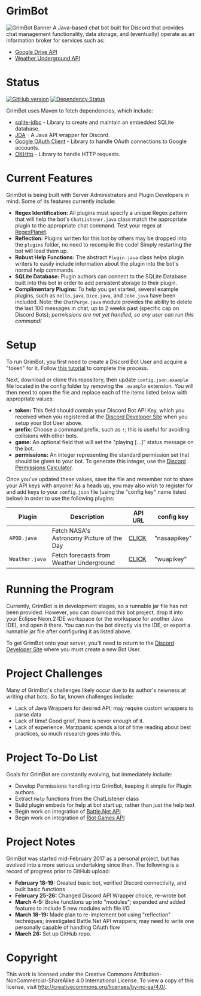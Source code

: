 # GrimBot
![GrimBot Banner](https://github.com/marzipanic/GrimBot/blob/master/GrimBotChannelBanner.png?raw=true)
A Java-based chat bot built for Discord that provides chat management functionality, data storage, and (eventually) operate as an information broker for services such as:
* [Google Drive API](https://developers.google.com/drive/)
* [Weather Underground API](https://www.wunderground.com/weather/api/)

# Status 
[![GitHub version](https://badge.fury.io/gh/marzipanic%2FGrimBot.svg)](https://badge.fury.io/gh/marzipanic%2FGrimBot)
[![Dependency Status](https://www.versioneye.com/user/projects/590a66d39e070f003f7cb1f2/badge.svg?style=flat)](https://www.versioneye.com/user/projects/590a66d39e070f003f7cb1f2)

GrimBot uses Maven to fetch dependencies, which include:
* [sqlite-jdbc](https://mvnrepository.com/artifact/org.xerial/sqlite-jdbc) - Library to create and maintain an embedded SQLite database.
* [JDA](https://github.com/DV8FromTheWorld/JDA) - A Java API wrapper for Discord.
* [Google OAuth Client](https://developers.google.com/api-client-library/java/google-oauth-java-client/) - Library to handle OAuth connections to Google accounts.
* [OKHttp](http://square.github.io/okhttp/) - Library to handle HTTP requests.

# Current Features
GrimBot is being built with Server Administrators and Plugin Developers in mind. Some of its features currently include:
* **Regex Identification:** All plugins must specify a unique Regex pattern that will help the bot's `ChatListener.java` class match the appropriate plugin to the appropriate chat command. Test your regex at [RegexPlanet](http://www.regexplanet.com/advanced/java/index.html).
* **Reflection:** Plugins written for this bot by others may be dropped into the `plugins` folder, no need to recompile the code! Simply restarting the bot will load them up.
* **Robust Help Functions:** The abstract `Plugin.java` class helps plugin writers to easily include information about the plugin into the bot's normal help commands.
* **SQLite Database:** Plugin authors can connect to the SQLite Database built into this bot in order to add persistent storage to their plugin.
* **Complimentary Plugins:** To help you get started, several example plugins, such as `Hello.java`, `Dice.java`, and `Joke.java` have been included. Note: the `ChatPurge.java` module provides the ability to delete the last 100 messages in chat, up to 2 weeks past (specific cap on Discord Bots); *permissions are not yet handled, so any user can run this command!*

# Setup
To run GrimBot, you first need to create a Discord Bot User and acquire a "token" for it. Follow [this tutorial](https://github.com/reactiflux/discord-irc/wiki/Creating-a-discord-bot-&-getting-a-token) to complete the process.

Next, download or clone this repository, then update `config.json.example` file located in the config folder by removing the `.example` extension. You will then need to open the file and replace each of the items listed below with appropriate values:
* **token:** This field should contain your Discord Bot API Key, which you received when you registered at the [Discord Developer Site](https://discordapp.com/login?redirect_to=/developers/applications/me) when you setup your Bot User above.
* **prefix:**  Choose a command prefix, such as `!`; this is useful for avoiding collisions with other bots.
* **game:** An optional field that will set the "playing [...]" status message on the bot.
* **permissions:** An integer representing the standard permission set that should be given to your bot. To generate this integer, use the [Discord Permissions Calculator](https://discordapi.com/permissions.html).

Once you've updated these values, save the file and remember not to share your API keys with anyone! As a heads up, you may also wish to register for and add keys to your `config.json` file (using the "config key" name listed below) in order to use the following plugins:

| Plugin | Description | API URL | config key |
| --- | --- | --- | --- |
| `APOD.java` | Fetch NASA's Astronomy Picture of the Day | [CLICK](https://api.nasa.gov/) | "nasaapikey" |
| `Weather.java` | Fetch forecasts from Weather Underground | [CLICK](https://www.wunderground.com/weather/api/) | "wuapikey" |

# Running the Program
Currently, GrimBot is in development stages, so a runnable jar file has not been provided. However, you can download this bot project, drop it into your Eclipse Neon.2 IDE workspace (or the workspace for another Java IDE), and open it there. You can run the bot directly via the IDE, or export a runnable jar file after configuring it as listed above.

To get GrimBot onto your server, you'll need to return to the [Discord Developer Site](https://discordapp.com/login?redirect_to=/developers/applications/me) where you must create a new Bot User.

# Project Challenges
Many of GrimBot's challenges likely occur due to its author's newness at writing chat bots. So far, known challenges include:
* Lack of Java Wrappers for desired API; may require custom wrappers to parse data
* Lack of time! Good grief, there is never enough of it.
* Lack of experience. Marzipanic spends a lot of time reading about best practices, so much research goes into this.

# Project To-Do List
Goals for GrimBot are constantly evolving, but immediately include:
* Develop Permissions handling into GrimBot, keeping it simple for Plugin authors.
* Extract `Help` functions from the ChatListener class
* Build plugin embeds for help at bot start up, rather than just the help text
* Begin work on integration of [Battle.Net API](https://dev.battle.net/)
* Begin work on integration of [Riot Games API](https://developer.riotgames.com/)

# Project Notes
GrimBot was started mid-February 2017 as a personal project, but has evolved into a more serious undertaking since then. The following is a record of progress prior to GitHub upload:
* **February 18-19:** Created basic bot, verified Discord connectivity, and built basic functions
* **February 25-26:** Changed Discord API Wrapper choice, re-wrote bot
* **March 4-5:** Broke functions up into "modules"; expanded and added features to include 5 new modules with file I/O
* **March 18-19:** Made plan to re-implement bot using "reflection" techniques; investigated Battle.Net API wrappers; may need to write one personally capable of handling OAuth flow
* **March 26:** Set up GitHub repo.

# Copyright
This work is licensed under the Creative Commons Attribution-NonCommercial-ShareAlike 4.0 International License. To view a copy of this license, visit http://creativecommons.org/licenses/by-nc-sa/4.0/.
